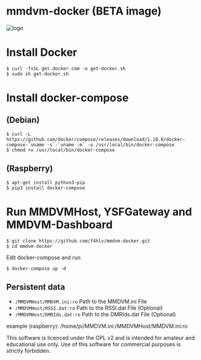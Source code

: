 # mmdvm-docker (BETA image)

![logo](https://i1.wp.com/www.gb7dd.co.uk/wp-content/uploads/2016/02/MMDVM-logo.jpg?w=900)

# Install Docker
```console
$ curl -fsSL get.docker.com -o get-docker.sh
$ sudo sh get-docker.sh
```

# Install docker-compose
## (Debian) ##
```console
$ curl -L https://github.com/docker/compose/releases/download/1.18.0/docker-compose-`uname -s`-`uname -m` -o /usr/local/bin/docker-compose
$ chmod +x /usr/local/bin/docker-compose
```

## (Raspberry) ##
```console
$ apt-get install python3-pip
$ pip3 install docker-compose
```

# Run MMDVMHost, YSFGateway and MMDVM-Dashboard
```console
$ git clone https://github.com/f4hlv/mmdvm-docker.git
$ cd mmdvm-docker
```
Edit docker-compose and run
```console
$ docker-compose up -d
```
## Persistent data
- `/MMDVMHost/MMDVM.ini:ro` Path to the MMDVM.ini File
- `/MMDVMHost/RSSI.dat:ro` Path to the RSSI.dat File (Optional)
- `/MMDVMHost/DMRIds.dat:ro` Path to the DMRIds.dat File (Optional)

example (raspberry): /home/pi/MMDVM.ini:/MMDVMHost/MMDVM.ini:ro


This software is licenced under the GPL v2 and is intended for amateur and educational use only. Use of this software for commercial purposes is strictly forbidden.
